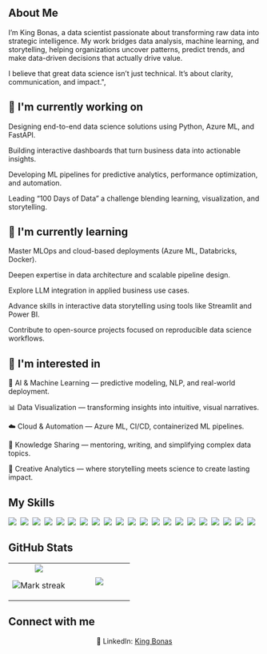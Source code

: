 ## About Me

I’m King Bonas, a data scientist passionate about transforming raw data into strategic intelligence. My work bridges data analysis, machine learning, and storytelling, helping organizations uncover patterns, predict trends, and make data-driven decisions that actually drive value.

I believe that great data science isn’t just technical. It’s about clarity, communication, and impact.",

## 🔭 **I'm currently working on**

Designing end-to-end data science solutions using Python, Azure ML, and FastAPI.

Building interactive dashboards that turn business data into actionable insights.

Developing ML pipelines for predictive analytics, performance optimization, and automation.

Leading “100 Days of Data” a challenge blending learning, visualization, and storytelling.

## 🌱 **I'm currently learning**

Master MLOps and cloud-based deployments (Azure ML, Databricks, Docker).

Deepen expertise in data architecture and scalable pipeline design.

Explore LLM integration in applied business use cases.

Advance skills in interactive data storytelling using tools like Streamlit and Power BI.

Contribute to open-source projects focused on reproducible data science workflows.

## 👀 **I'm interested in**

🧠 AI & Machine Learning — predictive modeling, NLP, and real-world deployment.

📊 Data Visualization — transforming insights into intuitive, visual narratives.

☁️ Cloud & Automation — Azure ML, CI/CD, containerized ML pipelines.

💬 Knowledge Sharing — mentoring, writing, and simplifying complex data topics.

🎨 Creative Analytics — where storytelling meets science to create lasting impact.

## My Skills

<img src="https://img.shields.io/badge/Dart-%230175C2.svg?logo=dart&logoColor=white"> 
<img src="https://img.shields.io/badge/Flutter-02569B?logo=flutter&logoColor=fff"> 
<img src="https://img.shields.io/badge/Python-3776AB?logo=python&logoColor=fff"> 
<img src="https://img.shields.io/badge/R-%23276DC3.svg?logo=r&logoColor=white"> 
<img src="https://img.shields.io/badge/AWS-%23FF9900.svg?logo=amazon-web-services&logoColor=white"> 
<img src="https://img.shields.io/badge/Google%20Cloud-%234285F4.svg?logo=google-cloud&logoColor=white"> 
<img src="https://img.shields.io/badge/SAP-0FAAFF?logo=sap&logoColor=fff"> 
<img src="https://img.shields.io/badge/Firebase-039BE5?logo=Firebase&logoColor=white"> 
<img src="https://img.shields.io/badge/Vercel-%23000000.svg?logo=vercel&logoColor=white"> 
<img src="https://img.shields.io/badge/MongoDB-%234ea94b.svg?logo=mongodb&logoColor=white"> 
<img src="https://img.shields.io/badge/MySQL-4479A1?logo=mysql&logoColor=fff"> 
<img src="https://img.shields.io/badge/SQLite-%2307405e.svg?logo=sqlite&logoColor=white"> 
<img src="https://img.shields.io/badge/Postgres-%23316192.svg?logo=postgresql&logoColor=white"> 
<img src="https://img.shields.io/badge/Supabase-3FCF8E?logo=supabase&logoColor=fff"> 
<img src="https://img.shields.io/badge/Hugging%20Face-FFD21E?logo=huggingface&logoColor=000"> 
<img src="https://img.shields.io/badge/GitHub-%23121011.svg?logo=github&logoColor=white"> 
<img src="https://img.shields.io/badge/GitLab-FC6D26?logo=gitlab&logoColor=fff"> 
<img src="https://img.shields.io/badge/PyPI-3775A9?logo=pypi&logoColor=fff"> 
<img src="https://img.shields.io/badge/Flask-000?logo=flask&logoColor=fff"> 
<img src="https://img.shields.io/badge/FastAPI-009485.svg?logo=fastapi&logoColor=white"> 
<img src="https://img.shields.io/badge/Selenium-43B02A?logo=selenium&logoColor=fff"> 

## GitHub Stats

<table><tbody><tr border="none"><td width="50%" align="center">
<img align="center" src="https://readme-stats-fork-mauve.vercel.app/api/?username=bonasnelson&theme=dark&show_icons=true&count_private=true">

<img alt="Mark streak" src="https://github-readme-streak-stats-five-roan.vercel.app?user=bonasnelson&theme=dark"></td><td width="50%" align="center">
<img align="center" src="https://readme-stats-fork-mauve.vercel.app/api/top-langs/?username=bonasnelson&theme=dark&hide_border=false&no-bg=true&no-frame=true&langs_count=6"></td></tr></tbody></table>

## Connect with me

<p align="center">🔗 LinkedIn: <a href="https://www.linkedin.com/in/bonaventure-djietcheu-48ba72201/" target="_blank">King Bonas</a> </p>
